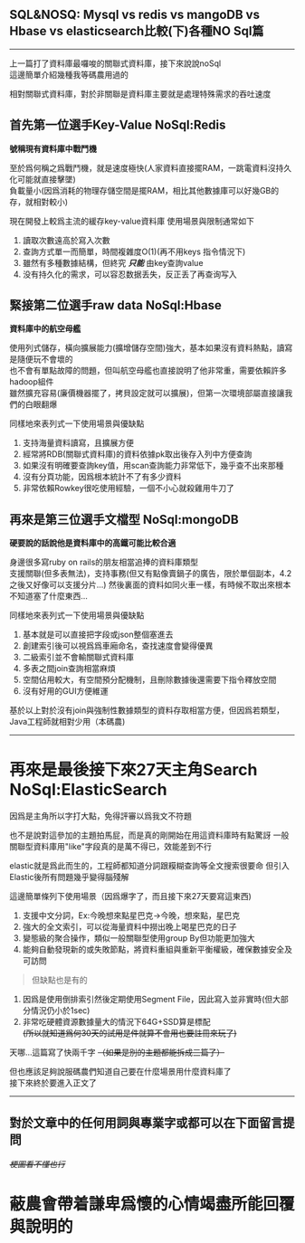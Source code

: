 ## SQL&NOSQ: Mysql vs redis vs mangoDB vs Hbase vs elasticsearch比較(下)各種NO Sql篇 
---

上一篇打了資料庫最囉唆的關聯式資料庫，接下來說說noSql  
這邊簡單介紹幾種我等碼農用過的

相對關聯式資料庫，對於非關聯是資料庫主要就是處理特殊需求的吞吐速度

## 首先第一位選手Key-Value NoSql:Redis  
**號稱現有資料庫中戰鬥機**

至於爲何稱之爲戰鬥機，就是速度極快(人家資料直接擺RAM，一跳電資料沒持久化可能就直接擊墜)  
負載量小(因爲消耗的物理存儲空間是擺RAM，相比其他數據庫可以好幾GB的存，就相對較小)

現在開發上較爲主流的緩存key-value資料庫
使用場景與限制通常如下
1. 讀取次數遠高於寫入次數
2. 查詢方式單一而簡單，時間複雜度O(1)(再不用keys 指令情況下)
3. 雖然有多種數據結構，但終究 _**只能**_ 由key查詢value
4. 没有持久化的需求，可以容忍数据丢失，反正丢了再查询写入

## 緊接第二位選手raw data NoSql:Hbase
**資料庫中的航空母艦**

使用列式儲存，橫向擴展能力(擴增儲存空間)強大，基本如果沒有資料熱點，讀寫是隨便玩不會壞的  
也不會有單點故障的問題，但叫航空母艦也直接說明了他非常重，需要依賴許多hadoop組件  
雖然擴充容易(廉價機器擺了，拷貝設定就可以擴展)，但第一次環境部屬直接讓我們的白眼翻爆

同樣地來表列式一下使用場景與優缺點
1. 支持海量資料讀寫，且擴展方便
2. 經常將RDB(關聯式資料庫)的資料依據pk取出後存入列中方便查詢
3. 如果沒有明確要查詢key值，用scan查詢能力非常低下，幾乎查不出來那種
4. 沒有分頁功能，因爲根本統計不了有多少資料
5. 非常依賴Rowkey很吃使用經驗，一個不小心就殺雞用牛刀了

## 再來是第三位選手文檔型 NoSql:mongoDB 
**硬要說的話說他是資料庫中的高鐵可能比較合適**  

身邊很多寫ruby on rails的朋友相當追捧的資料庫類型  
支援關聯(但多表無法)，支持事務(但又有點像賣鍋子的廣告，限於單個副本，4.2之後又好像可以支援分片...)
然後裏面的資料如同火車一樣，有時候不取出來根本不知道塞了什麼東西...

同樣地來表列式一下使用場景與優缺點
1. 基本就是可以直接把字段或json整個塞進去
2. 創建索引後可以視爲爲車廂命名，查找速度會變得優異
3. 二級索引並不會輸關聯式資料庫
4. 多表之間join查詢相當麻煩
5. 空間佔用較大，有空間預分配機制，且刪除數據後還需要下指令釋放空間
6. 沒有好用的GUI方便維運

基於以上對於沒有join與強制性數據類型的資料存取相當方便，但因爲若類型，Java工程師就相對少用（本碼農)

---

# 再來是最後接下來27天主角Search NoSql:ElasticSearch   
因爲是主角所以字打大點，免得評審以爲我文不符題

也不是說對這參加的主題拍馬屁，而是真的剛開始在用這資料庫時有點驚訝
一般關聯型資料庫用"like"字段真的是萬不得已，效能差到不行

elastic就是爲此而生的，工程師都知道分詞跟糢糊查詢等全文搜索很要命
但引入Elastic後所有問題幾乎變得腦殘解

這邊簡單條列下使用場景（因爲爆字了，而且接下來27天要寫這東西)
1. 支援中文分詞，Ex:今晚想來點星巴克->今晚，想來點，星巴克
2. 強大的全文索引，可以從海量資料中撈出晚上喝星巴克的日子
3. 變態級的聚合操作，類似一般關聯型使用group By但功能更加強大
4. 能夠自動發現新的或失敗節點，將資料重組與重新平衡權級，確保數據安全及可訪問  
> 但缺點也是有的  
1. 因爲是使用倒排索引然後定期使用Segment File，因此寫入並非實時(但大部分情況仍小於1sec)
2. 非常吃硬體資源數據量大的情況下64G+SSD算是標配  
   ~~(所以就知道爲何30天的試用是件就算不會用也要註冊來玩了)~~


天哪...這篇寫了快兩千字 ~~（如果是別的主題都能拆成三篇了）~~   

但也應該足夠說服碼農們知道自己要在什麼場景用什麼資料庫了  
接下來終於要進入正文了


---

## 對於文章中的任何用詞與專業字或都可以在下面留言提問 
###### ~~梗圖看不懂也行~~
# 蔽農會帶着謙卑爲懷的心情竭盡所能回覆與說明的

